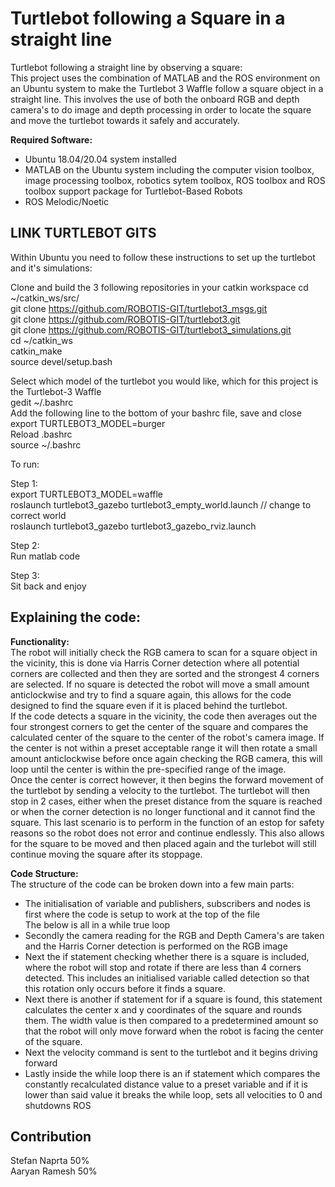 # Turtlebot following a Square in a straight line
Turtlebot following a straight line by observing a square:    
This project uses the combination of MATLAB and the ROS environment on an Ubuntu system to make the Turtlebot 3 Waffle follow a square object in a straight line. This involves the use of both the onboard RGB and depth camera's to do image and depth processing in order to locate the square and move the turtlebot towards it safely and accurately.

**Required Software:**
- Ubuntu 18.04/20.04 system installed
- MATLAB on the Ubuntu system including the computer vision toolbox, image processing toolbox, robotics sytem toolbox, ROS toolbox and ROS toolbox support package for Turtlebot-Based Robots
- ROS Melodic/Noetic

## LINK TURTLEBOT GITS
Within Ubuntu you need to follow these instructions to set up the turtlebot and it's simulations:

Clone and build the 3 following repositories in your catkin workspace
cd ~/catkin_ws/src/  
git clone https://github.com/ROBOTIS-GIT/turtlebot3_msgs.git  
git clone https://github.com/ROBOTIS-GIT/turtlebot3.git  
git clone https://github.com/ROBOTIS-GIT/turtlebot3_simulations.git  
cd ~/catkin_ws  
catkin_make  
source devel/setup.bash  

Select which model of the turtlebot you would like, which for this project is the Turtlebot-3 Waffle  
gedit ~/.bashrc  
Add the following line to the bottom of your bashrc file, save and close  
export TURTLEBOT3_MODEL=burger  
Reload .bashrc  
source ~/.bashrc  

To run:       

Step 1:  
export TURTLEBOT3_MODEL=waffle  
roslaunch turtlebot3_gazebo turtlebot3_empty_world.launch // change to correct world  
roslaunch turtlebot3_gazebo turtlebot3_gazebo_rviz.launch  

Step 2:   
Run matlab code  

Step 3:  
Sit back and enjoy  


## **Explaining the code:**
**Functionality:**  
The robot will initially check the RGB camera to scan for a square object in the vicinity, this is done via Harris Corner detection where all potential corners are collected and then they are sorted and the strongest 4 corners are selected. If no square is detected the robot will move a small amount anticlockwise and try to find a square again, this allows for the code designed to find the square even if it is placed behind the turtlebot.  
If the code detects a square in the vicinity, the code then averages out the four strongest corners to get the center of the square and compares the calculated center of the square to the center of the robot's camera image. If the center is not within a preset acceptable range it will then rotate a small amount anticlockwise before once again checking the RGB camera, this will loop until the center is within the pre-specified range of the image.  
Once the center is correct however, it then begins the forward movement of the turtlebot by sending a velocity to the turtlebot. The turtlebot will then stop in 2 cases, either when the preset distance from the square is reached or when the corner detection is no longer functional and it cannot find the square. This last scenario is to perform in the function of an estop for safety reasons so the robot does not error and continue endlessly. This also allows for the square to be moved and then placed again and the turlebot will still continue moving the square after its stoppage.  

**Code Structure:**  
The structure of the code can be broken down into a few main parts:  
- The initialisation of variable and publishers, subscribers and nodes is first where the code is setup to work at the top of the file  
The below is all in a while true loop  
- Secondly the camera reading for the RGB and Depth Camera's are taken and the Harris Corner detection is performed on the RGB image  
- Next the if statement checking whether there is a square is included, where the robot will stop and rotate if there are less than 4 corners detected. This includes an initialised variable called detection so that this rotation only occurs before it finds a square.  
- Next there is another if statement for if a square is found, this statement calculates the center x and y coordinates of the square and rounds them. The width value is then compared to a predetermined amount so that the robot will only move forward when the robot is facing the center of the square.  
- Next the velocity command is sent to the turtlebot and it begins driving forward  
- Lastly inside the while loop there is an if statement which compares the constantly recalculated distance value to a preset variable and if it is lower than said value it breaks the while loop, sets all velocities to 0 and shutdowns ROS  


## Contribution  
Stefan Naprta 50%  
Aaryan Ramesh 50%  


